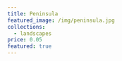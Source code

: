 ```yaml
---
title: Peninsula
featured_image: /img/peninsula.jpg
collections:
  - landscapes
price: 0.05
featured: true
---
```

